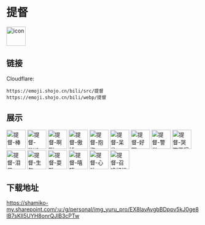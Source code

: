 # 提督
<img src="https://emoji.shojo.cn/bili/src/提督/icon.png" width="50" height="50" alt="icon">

## 链接
Cloudflare:
```
https://emoji.shojo.cn/bili/src/提督
https://emoji.shojo.cn/bili/webp/提督
```
## 展示
<img src="https://emoji.shojo.cn/bili/src/提督/提督-棒.png" width="50" height="50" alt="提督-棒">
<img src="https://emoji.shojo.cn/bili/src/提督/提督-mua.png" width="50" height="50" alt="提督-mua">
<img src="https://emoji.shojo.cn/bili/src/提督/提督-啊咧.png" width="50" height="50" alt="提督-啊咧">
<img src="https://emoji.shojo.cn/bili/src/提督/提督-傲娇.png" width="50" height="50" alt="提督-傲娇">
<img src="https://emoji.shojo.cn/bili/src/提督/提督-抱抱.png" width="50" height="50" alt="提督-抱抱">
<img src="https://emoji.shojo.cn/bili/src/提督/提督-呆住.png" width="50" height="50" alt="提督-呆住">
<img src="https://emoji.shojo.cn/bili/src/提督/提督-好耶.png" width="50" height="50" alt="提督-好耶">
<img src="https://emoji.shojo.cn/bili/src/提督/提督-警觉.png" width="50" height="50" alt="提督-警觉">
<img src="https://emoji.shojo.cn/bili/src/提督/提督-哭笑不得.png" width="50" height="50" alt="提督-哭笑不得">
<img src="https://emoji.shojo.cn/bili/src/提督/提督-泪目.png" width="50" height="50" alt="提督-泪目">
<img src="https://emoji.shojo.cn/bili/src/提督/提督-生气.png" width="50" height="50" alt="提督-生气">
<img src="https://emoji.shojo.cn/bili/src/提督/提督-耍酷.png" width="50" height="50" alt="提督-耍酷">
<img src="https://emoji.shojo.cn/bili/src/提督/提督-嘻嘻.png" width="50" height="50" alt="提督-嘻嘻">
<img src="https://emoji.shojo.cn/bili/src/提督/提督-心动.png" width="50" height="50" alt="提督-心动">
<img src="https://emoji.shojo.cn/bili/src/提督/提督-召唤好运.png" width="50" height="50" alt="提督-召唤好运">

## 下载地址

https://shamiko-my.sharepoint.com/:u:/g/personal/img_yuru_pro/EX8lavAvgbBDppv5kJ0ge8IB7sKIl5UYH8onrQJlB3cPTw